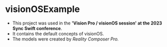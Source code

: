 # visionOSExample

* This project was used in the **'Vision Pro / visionOS session' at the 2023 Sync Swift conference**.
* It contains the default concepts of visionOS.
* The models were created by _Reality Composer Pro._
